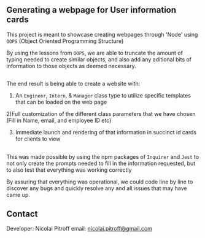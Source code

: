 ## Generating a webpage for User information cards

This project is meant to showcase creating webpages through 'Node' using `OOPS` (Object Oriented Programming Structure)

By using the lessons from `OOPS`, we are able to truncate the amount of typing needed to create similar objects,
and also add any aditional bits of information to those objects as deemed necessary. 

##
The end result is being able to create a website with:
1) An `Engineer`, `Intern`, & `Manager` class type to utilize specific templates that can be loaded on the web page

2)Full customization of the different class parameters that we have chosen (Fill in Name, email, and employee ID etc)

3) Immediate launch and rendering of that information in succinct id cards for clients to view

##
This was made possible by using the npm packages of `Inquirer` and `Jest` to not only create the prompts needed to 
fill in the information requested, but to also test that everything was working correctly

By assuring that everything was operational, we could code line by line to discover any bugs and quickly resolve
any and all issues that may have came up.

## Contact
Developer: Nicolai Pitroff
email: nicolai.pitroff@gmail.com